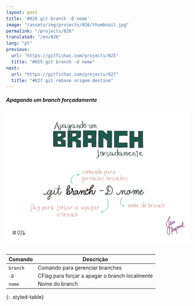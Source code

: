 ```yaml
---
layout: post
title: '#026 git branch -D nome'
image: "/assets/img/projects/026/thumbnail.jpg"
permalink: "/projects/026"
translated: "/en/026"
lang: "pt"
previous:
  url: "https://gitfichas.com/projects/025"
  title: "#025 git branch -d nome"
next:
  url: "https://gitfichas.com/projects/027"
  title: "#027 git rebase origem destino"
---
```

##### Apagando um branch forçadamente

<img alt="Para forçar a apagar um branch localmente use o comando: git branch -D nome-do-branch" src="/assets/img/projects/026/full.jpg"><br><br>

| Comando | Descrição |
|---------|-------------|
| `branch` | Comando para gerenciar branches |
| `-D` | CFlag para forçar a apagar o branch localmente |
| `nome` | Nome do branch |
{: .styled-table}
